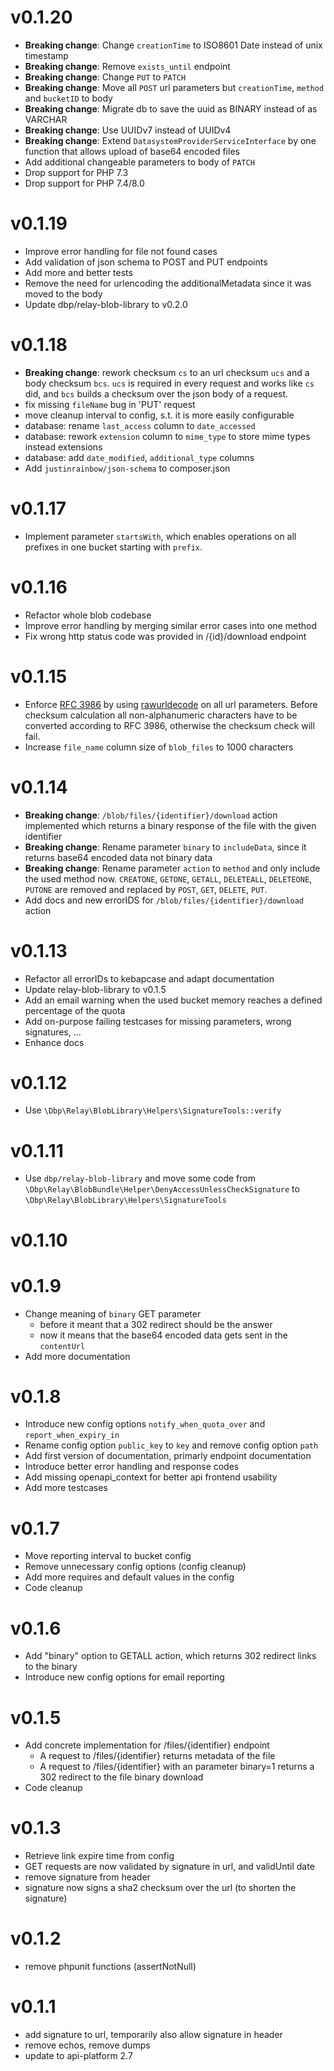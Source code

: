 # v0.1.20
* **Breaking change**: Change `creationTime` to ISO8601 Date instead of unix timestamp
* **Breaking change**: Remove `exists_until` endpoint
* **Breaking change**: Change `PUT` to `PATCH`
* **Breaking change**: Move all `POST` url parameters but `creationTime`, `method` and `bucketID` to body
* **Breaking change**: Migrate db to save the uuid as BINARY instead of as VARCHAR
* **Breaking change**: Use UUIDv7 instead of UUIDv4
* **Breaking change**: Extend `DatasystemProviderServiceInterface` by one function that allows upload of base64 encoded files
* Add additional changeable parameters to body of `PATCH`
* Drop support for PHP 7.3
* Drop support for PHP 7.4/8.0

# v0.1.19
* Improve error handling for file not found cases
* Add validation of json schema to POST and PUT endpoints
* Add more and better tests
* Remove the need for urlencoding the additionalMetadata since it was moved to the body
* Update dbp/relay-blob-library to v0.2.0

# v0.1.18
* **Breaking change**: rework checksum `cs` to an url checksum `ucs` and a body checksum `bcs`. `ucs` is required in
  every request and works like `cs` did, and `bcs` builds a checksum over the json body of a request.
* fix missing `fileName` bug in 'PUT' request
* move cleanup interval to config, s.t. it is more easily configurable
* database: rename `last_access` column to `date_accessed`
* database: rework `extension` column to `mime_type` to store mime types instead extensions
* database: add `date_modified`, `additional_type` columns
* Add `justinrainbow/json-schema` to composer.json

# v0.1.17
* Implement parameter `startsWith`, which enables operations on all prefixes in one bucket starting with `prefix`.

# v0.1.16
* Refactor whole blob codebase
* Improve error handling by merging similar error cases into one method
* Fix wrong http status code was provided in /{id}/download endpoint

# v0.1.15
* Enforce [RFC 3986](https://datatracker.ietf.org/doc/html/rfc3986) by using [rawurldecode](https://www.php.net/manual/en/function.rawurldecode.php) on all url parameters. Before checksum calculation all
  non-alphanumeric characters have to be converted according to RFC 3986, otherwise the checksum check will fail.
* Increase `file_name` column size of `blob_files` to 1000 characters

# v0.1.14
* **Breaking change**: `/blob/files/{identifier}/download` action implemented which returns a binary response of the
  file with the given identifier
* **Breaking change**: Rename parameter `binary` to `includeData`, since it returns base64 encoded data not binary data
* **Breaking change**: Rename parameter `action` to `method` and only include the used method now. `CREATONE`, `GETONE`,
  `GETALL`, `DELETEALL`, `DELETEONE`, `PUTONE` are removed and replaced by `POST`, `GET`, `DELETE`, `PUT`.
* Add docs and new errorIDS for `/blob/files/{identifier}/download` action

# v0.1.13
* Refactor all errorIDs to kebapcase and adapt documentation
* Update relay-blob-library to v0.1.5
* Add an email warning when the used bucket memory reaches a defined percentage of the quota
* Add on-purpose failing testcases for missing parameters, wrong signatures, ...
* Enhance docs

# v0.1.12
* Use `\Dbp\Relay\BlobLibrary\Helpers\SignatureTools::verify`

# v0.1.11
* Use `dbp/relay-blob-library` and move some code from `\Dbp\Relay\BlobBundle\Helper\DenyAccessUnlessCheckSignature`
  to `\Dbp\Relay\BlobLibrary\Helpers\SignatureTools`

# v0.1.10

# v0.1.9
* Change meaning of `binary` GET parameter
  * before it meant that a 302 redirect should be the answer
  * now it means that the base64 encoded data gets sent in the `contentUrl`
* Add more documentation

# v0.1.8
* Introduce new config options `notify_when_quota_over` and `report_when_expiry_in`
* Rename config option `public_key` to `key` and remove config option `path`
* Add first version of documentation, primarly endpoint documentation
* Introduce better error handling and response codes
* Add missing openapi_context for better api frontend usability
* Add more testcases

# v0.1.7
* Move reporting interval to bucket config
* Remove unnecessary config options (config cleanup)
* Add more requires and default values in the config
* Code cleanup

# v0.1.6
* Add "binary" option to GETALL action, which returns 302 redirect links to the binary 
* Introduce new config options for email reporting

# v0.1.5
* Add concrete implementation for /files/{identifier} endpoint
  * A request to /files/{identifier} returns metadata of the file
  * A request to /files/{identifier} with an parameter binary=1 returns a 302 redirect to the file binary download
* Code cleanup

# v0.1.3
* Retrieve link expire time from config 
* GET requests are now validated by signature in url, and validUntil date
* remove signature from header
* signature now signs a sha2 checksum over the url (to shorten the signature)

# v0.1.2
* remove phpunit functions (assertNotNull)

# v0.1.1
 * add signature to url, temporarily also allow signature in header
 * remove echos, remove dumps
 * update to api-platform 2.7